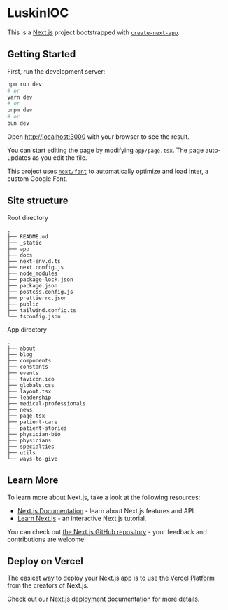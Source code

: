 # LuskinIOC

This is a [Next.js](https://nextjs.org/) project bootstrapped with [`create-next-app`](https://github.com/vercel/next.js/tree/canary/packages/create-next-app).

## Getting Started

First, run the development server:

```bash
npm run dev
# or
yarn dev
# or
pnpm dev
# or
bun dev
```

Open [http://localhost:3000](http://localhost:3000) with your browser to see the result.

You can start editing the page by modifying `app/page.tsx`. The page auto-updates as you edit the file.

This project uses [`next/font`](https://nextjs.org/docs/basic-features/font-optimization) to automatically optimize and load Inter, a custom Google Font.

## Site structure

Root directory
```
.
├── README.md
├── _static
├── app
├── docs
├── next-env.d.ts
├── next.config.js
├── node_modules
├── package-lock.json
├── package.json
├── postcss.config.js
├── prettierrc.json
├── public
├── tailwind.config.ts
└── tsconfig.json
```

App directory
```
.
├── about
├── blog
├── components
├── constants
├── events
├── favicon.ico
├── globals.css
├── layout.tsx
├── leadership
├── medical-professionals
├── news
├── page.tsx
├── patient-care
├── patient-stories
├── physician-bio
├── physicians
├── specialties
├── utils
└── ways-to-give
```


## Learn More

To learn more about Next.js, take a look at the following resources:

- [Next.js Documentation](https://nextjs.org/docs) - learn about Next.js features and API.
- [Learn Next.js](https://nextjs.org/learn) - an interactive Next.js tutorial.

You can check out [the Next.js GitHub repository](https://github.com/vercel/next.js/) - your feedback and contributions are welcome!

## Deploy on Vercel

The easiest way to deploy your Next.js app is to use the [Vercel Platform](https://vercel.com/new?utm_medium=default-template&filter=next.js&utm_source=create-next-app&utm_campaign=create-next-app-readme) from the creators of Next.js.

Check out our [Next.js deployment documentation](https://nextjs.org/docs/deployment) for more details.
